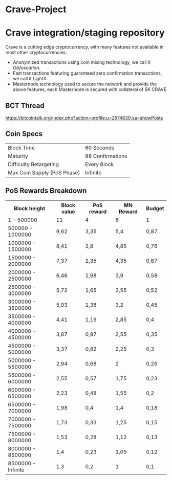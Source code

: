 # Crave-Project
Crave integration/staging repository
=====================================

Crave is a cutting edge cryptocurrency, with many features not available in most other cryptocurrencies.
- Anonymized transactions using coin mixing technology, we call it _Obfuscation_.
- Fast transactions featuring guaranteed zero confirmation transactions, we call it _LightX_.
- Masternode technology used to secure the network and provide the above features, each Masternode is secured
  with collateral of 5K CRAVE

## BCT Thread ##

https://bitcointalk.org/index.php?action=profile;u=2574630;sa=showPosts

## Coin Specs ##
<table>
<tr><td>Block Time</td><td>60 Seconds</td></tr>
<tr><td>Maturity</td><td>88 Confirmations</td></tr>
<tr><td>Difficulty Retargeting</td><td>Every Block</td></tr>
<tr><td>Max Coin Supply (PoS Phase)</td><td>Infinite</td></tr>
</table>

## PoS Rewards Breakdown ##

<table>
<th>Block height</th><th>Block value</th><th>PoS reward</th><th>MN Reward</th><th>Budget</th>
<tr><td>1 - 500000</td><td>11</td><td>4</td><td>6</td><td>1</td></tr>
<tr><td>500000 - 1000000</td><td>9,62</td><td>3,35</td><td>5,4</td><td>0,87</td></tr>
<tr><td>1000000 - 1500000</td><td>8,41</td><td>2,8</td><td>4,85</td><td>0,76</td></tr>
<tr><td>1500000 - 2000000</td><td>7,37</td><td>2,35</td><td>4,35</td><td>0,67</td></tr>
<tr><td>2000000 - 2500000</td><td>6,46</td><td>1,98</td><td>3,9</td><td>0,58</td></tr>
<tr><td>2500000 - 3000000</td><td>5,72</td><td>1,65</td><td>3,55</td><td>0,52</td></tr>
<tr><td>3000000 - 3500000</td><td>5,03</td><td>1,38</td><td>3,2</td><td>0,45</td></tr>
<tr><td>3500000 - 4000000</td><td>4,41</td><td>1,16</td><td>2,85</td><td>0,4</td></tr>
<tr><td>4000000 - 4500000</td><td>3,87</td><td>0,97</td><td>2,55</td><td>0,35</td></tr>
<tr><td>4500000 - 5000000</td><td>3,37</td><td>0,82</td><td>2,25</td><td>0,3</td></tr>
<tr><td>5000000 - 5500000</td><td>2,94</td><td>0,68</td><td>2</td><td>0,26</td></tr>
<tr><td>5500000 - 6000000</td><td>2,55</td><td>0,57</td><td>1,75</td><td>0,23</td></tr>
<tr><td>6000000 - 6500000</td><td>2,23</td><td>0,48</td><td>1,55</td><td>0,2</td></tr>
<tr><td>6500000 - 7000000</td><td>1,98</td><td>0,4</td><td>1,4</td><td>0,18</td></tr>
<tr><td>7000000 - 7500000</td><td>1,73</td><td>0,33</td><td>1,25</td><td>0,15</td></tr>
<tr><td>7500000 - 8000000</td><td>1,53</td><td>0,28</td><td>1,12</td><td>0,13</td></tr>
<tr><td>8000000 - 8500000</td><td>1,4</td><td>0,23</td><td>1,05</td><td>0,12</td></tr>
<tr><td>8500000 - Infinite</td><td>1,3</td><td>0,2</td><td>1</td><td>0,1</td></tr>
</table>

